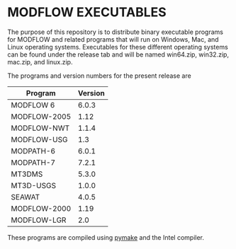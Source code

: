 # MODFLOW EXECUTABLES

The purpose of this repository is to distribute binary executable programs for MODFLOW and related programs that will run on Windows, Mac, and Linux operating systems.  Executables for these different operating systems can be found under the release tab and will be named win64.zip, win32.zip, mac.zip, and linux.zip.

The programs and version numbers for the present release are

| Program    | Version   |
|---         |---|
| MODFLOW 6  | 6.0.3  |
| MODFLOW-2005  | 1.12  |
| MODFLOW-NWT  | 1.1.4  |
| MODFLOW-USG  | 1.3  |
| MODPATH-6  | 6.0.1  |
| MODPATH-7  | 7.2.1  |
| MT3DMS  | 5.3.0  |
| MT3D-USGS  | 1.0.0  |
| SEAWAT  | 4.0.5  |
| MODFLOW-2000  | 1.19  |
| MODFLOW-LGR  | 2.0  |

These programs are compiled using [pymake](https://github.com/modflowpy/pymake) and the Intel compiler.

